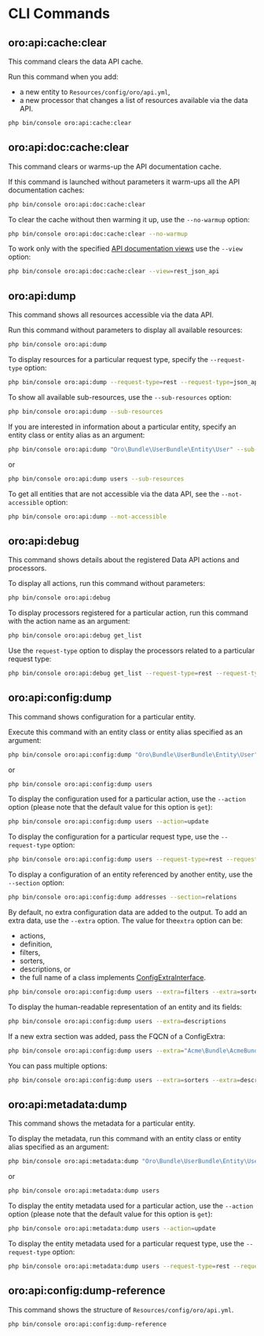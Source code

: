 # CLI Commands

## oro:api:cache:clear

This command clears the data API cache.

Run this command when you add:
 
* a new entity to `Resources/config/oro/api.yml`, 
* a new processor that changes a list of  resources available via the data API.

```bash
php bin/console oro:api:cache:clear
```

## oro:api:doc:cache:clear

This command clears or warms-up the API documentation cache.

If this command is launched without parameters it warm-ups all the API documentation caches:

```bash
php bin/console oro:api:doc:cache:clear
```

To clear the cache without then warming it up, use the `--no-warmup` option:

```bash
php bin/console oro:api:doc:cache:clear --no-warmup
```

To work only with the specified [API documentation views](https://github.com/nelmio/NelmioApiDocBundle/blob/master/Resources/doc/multiple-api-doc.rst) use the `--view` option:

```bash
php bin/console oro:api:doc:cache:clear --view=rest_json_api
```

## oro:api:dump

This command shows all resources accessible via the data API.

Run this command without parameters to display all available resources:

```bash
php bin/console oro:api:dump
```

To display resources for a particular request type, specify the `--request-type` option:

```bash
php bin/console oro:api:dump --request-type=rest --request-type=json_api
```

To show all available sub-resources, use the `--sub-resources` option:

```bash
php bin/console oro:api:dump --sub-resources
```

If you are interested in information about a particular entity, specify an entity class or entity alias as an argument:

```bash
php bin/console oro:api:dump "Oro\Bundle\UserBundle\Entity\User" --sub-resources
```

or

```bash
php bin/console oro:api:dump users --sub-resources
```

To get all entities that are not accessible via the data API, see the `--not-accessible` option:

```bash
php bin/console oro:api:dump --not-accessible
```

## oro:api:debug

This command shows details about the registered Data API actions and processors.

To display all actions, run this command without parameters:

```bash
php bin/console oro:api:debug
```

To display processors registered for a particular action, run this command with the action name as an argument:

```bash
php bin/console oro:api:debug get_list
```

Use the `request-type` option to display the processors related to a particular request type:

```bash
php bin/console oro:api:debug get_list --request-type=rest --request-type=json_api
```

## oro:api:config:dump

This command shows configuration for a particular entity.

Execute this command with an entity class or entity alias specified as an argument:

```bash
php bin/console oro:api:config:dump "Oro\Bundle\UserBundle\Entity\User"
```

or

```bash
php bin/console oro:api:config:dump users
```

To display the configuration used for a particular action, use the `--action` option (please note that the default value for this option is `get`):

```bash
php bin/console oro:api:config:dump users --action=update
```

To display the configuration for a particular request type, use the `--request-type` option:

```bash
php bin/console oro:api:config:dump users --request-type=rest --request-type=json_api
```

To display a configuration of an entity referenced by another entity, use the `--section` option:

```bash
php bin/console oro:api:config:dump addresses --section=relations
```

By default, no extra configuration data are added to the output. To add an extra data, use the `--extra` option.
The value for  the`extra` option can be: 

* actions, 
* definition, 
* filters, 
* sorters, 
* descriptions, or
* the full name of a class implements [ConfigExtraInterface](../../Config/ConfigExtraInterface.php).

```bash
php bin/console oro:api:config:dump users --extra=filters --extra=sorters
```

To display the human-readable representation of an entity and its fields:

```bash
php bin/console oro:api:config:dump users --extra=descriptions
```

If a new extra section was added, pass the FQCN of a ConfigExtra:

```bash
php bin/console oro:api:config:dump users --extra="Acme\Bundle\AcmeBundle\Config\AcmeConfigExtra"
```

You can pass multiple options:

```bash
php bin/console oro:api:config:dump users --extra=sorters --extra=descriptions --extra=filters --extra="Acme\Bundle\AcmeBundle\Config\AcmeConfigExtra"
```

## oro:api:metadata:dump

This command shows the metadata for a particular entity.

To display the metadata, run this command with an entity class or entity alias specified as an argument:

```bash
php bin/console oro:api:metadata:dump "Oro\Bundle\UserBundle\Entity\User"
```

or

```bash
php bin/console oro:api:metadata:dump users
```

To display the entity metadata used for a particular action, use the `--action` option (please note that the default value for this option is `get`):

```bash
php bin/console oro:api:metadata:dump users --action=update
```

To display the entity metadata used for a particular request type, use the `--request-type` option:

```bash
php bin/console oro:api:metadata:dump users --request-type=rest --request-type=json_api
```

## oro:api:config:dump-reference

This command shows the structure of `Resources/config/oro/api.yml`.

```bash
php bin/console oro:api:config:dump-reference
```
